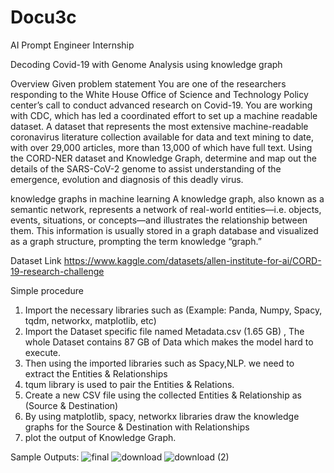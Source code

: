 # Docu3c
AI Prompt Engineer Internship  

Decoding Covid-19 with Genome Analysis using knowledge graph 

Overview
Given problem statement
You are one of the researchers responding to the White House Office of Science and Technology Policy center’s call to conduct advanced research on Covid-19. You are working with CDC, which has led a coordinated effort to set up a machine readable dataset. A dataset that represents the most extensive machine-readable coronavirus literature collection available for data and text mining to date, with over 29,000 articles, more than 13,000 of which have full
text. Using the CORD-NER dataset and Knowledge Graph, determine and map out the details of the SARS-CoV-2 genome to assist understanding of the emergence, evolution and diagnosis of this deadly virus.


knowledge graphs in machine learning
A knowledge graph, also known as a semantic network, represents a network of real-world entities—i.e. objects, events, situations, or concepts—and illustrates the relationship between them. This information is usually stored in a graph database and visualized as a graph structure, prompting the term knowledge “graph.”



Dataset Link 
https://www.kaggle.com/datasets/allen-institute-for-ai/CORD-19-research-challenge



Simple procedure
1. Import the necessary libraries such as (Example: Panda, Numpy, Spacy, tqdm, networkx, matplotlib, etc)
2. Import the Dataset specific file named Metadata.csv (1.65 GB) , The whole Dataset contains 87 GB of Data which makes the model hard to execute.
3. Then using the imported libraries such as Spacy,NLP. we need to extract the Entities & Relationships
4. tqum library is used to pair the Entities & Relations.
5. Create a new CSV file using the collected Entities & Relationship as (Source & Destination)
6. By using matplotlib, spacy, networkx libraries draw the knowledge graphs for the Source & Destination with Relationships
7. plot the output of Knowledge Graph.



Sample Outputs:
![final](https://github.com/PraveenSP12/Docu3c/assets/95535247/482af48d-a095-4711-aa3d-51811e563466)
![download](https://github.com/PraveenSP12/Docu3c/assets/95535247/b1efba57-aeb8-4eca-9550-65378e63a654)
![download (2)](https://github.com/PraveenSP12/Docu3c/assets/95535247/e8d99452-9c4c-4ded-a538-8379dd3111b3)


